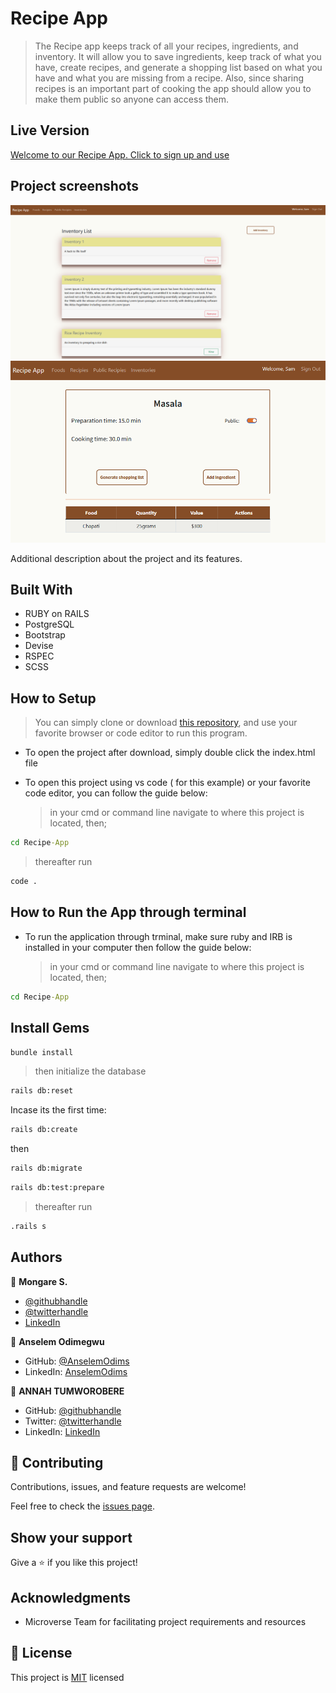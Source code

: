 # Recipe App

> The Recipe app keeps track of all your recipes, ingredients, and inventory. It will allow you to save ingredients, 
keep track of what you have, create recipes, and generate a shopping list  based on what you have and what you are missing 
from a recipe. Also, since sharing recipes is an important part of cooking the app should allow you to make them public so anyone can access them.

## Live Version

[Welcome to our Recipe App. Click to sign up and use](https://wanna-share-some-recipes.herokuapp.com/)

## Project screenshots

![screenshot](./app_screenshot.png)
![screenshot](./app_screenshot2.png)

Additional description about the project and its features.

## Built With

- RUBY on RAILS
- PostgreSQL
- Bootstrap
- Devise
- RSPEC
- SCSS

## How to Setup

> You can simply clone or download [this repository](https://github.com/Tumworobere/Recipe-App.git), and use your favorite browser or code editor to run this program.

- To open the project after download, simply double click the index.html file

- To open this project using vs code ( for this example) or your favorite code editor, you can follow the guide below:
  > in your cmd or command line navigate to where this project is located, then;

```cmd
cd Recipe-App
```

> thereafter run

```cmd
code .
```

## How to Run the App through terminal

- To run the application through trminal, make sure ruby and IRB is installed in your computer then follow the guide below:
  > in your cmd or command line navigate to where this project is located, then;

```cmd
cd Recipe-App
```

## Install Gems

```cmd
bundle install
```
> then initialize the database

```cmd
rails db:reset
```
Incase its the first time:

```cmd
rails db:create
```
then

```cmd
rails db:migrate
```

```cmd
rails db:test:prepare
```
> thereafter run

```cmd
.rails s
```

## Authors

👤 **Mongare S.**

- [@githubhandle](https://github.com/Mosams/)
- [@twitterhandle](https://twitter.com/sam_mongare)
- [LinkedIn](https://www.linkedin.com/in/sammy-mongare-b8288310b/)

👤 **Anselem Odimegwu**

- GitHub: [@AnselemOdims](https://github.com/AnselemOdims)
- LinkedIn: [AnselemOdims](https://linkedin.com/in/anselem-odimegwu)

👤 **ANNAH TUMWOROBERE**

- GitHub: [@githubhandle](https://github.com/Tumworobere)
- Twitter: [@twitterhandle](https://twitter.com/Tannah2090)
- LinkedIn: [LinkedIn](https://linkedin.com/in/annah-tumworobere)

## 🤝 Contributing

Contributions, issues, and feature requests are welcome!

Feel free to check the [issues page](../../issues/).

## Show your support

Give a ⭐️ if you like this project!

## Acknowledgments

- Microverse Team for facilitating project requirements and resources

## 📝 License

This project is [MIT](./LICENSE) licensed
